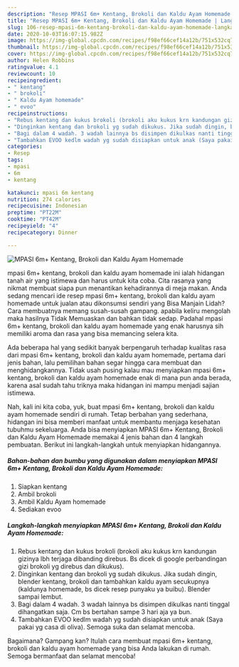 ```yaml
---
description: "Resep MPASI 6m+ Kentang, Brokoli dan Kaldu Ayam Homemade | Langkah Membuat MPASI 6m+ Kentang, Brokoli dan Kaldu Ayam Homemade Yang Enak dan Simpel"
title: "Resep MPASI 6m+ Kentang, Brokoli dan Kaldu Ayam Homemade | Langkah Membuat MPASI 6m+ Kentang, Brokoli dan Kaldu Ayam Homemade Yang Enak dan Simpel"
slug: 106-resep-mpasi-6m-kentang-brokoli-dan-kaldu-ayam-homemade-langkah-membuat-mpasi-6m-kentang-brokoli-dan-kaldu-ayam-homemade-yang-enak-dan-simpel
date: 2020-10-03T16:07:15.982Z
image: https://img-global.cpcdn.com/recipes/f98ef66cef14a12b/751x532cq70/mpasi-6m-kentang-brokoli-dan-kaldu-ayam-homemade-foto-resep-utama.jpg
thumbnail: https://img-global.cpcdn.com/recipes/f98ef66cef14a12b/751x532cq70/mpasi-6m-kentang-brokoli-dan-kaldu-ayam-homemade-foto-resep-utama.jpg
cover: https://img-global.cpcdn.com/recipes/f98ef66cef14a12b/751x532cq70/mpasi-6m-kentang-brokoli-dan-kaldu-ayam-homemade-foto-resep-utama.jpg
author: Helen Robbins
ratingvalue: 4.1
reviewcount: 10
recipeingredient:
- " kentang"
- " brokoli"
- " Kaldu Ayam homemade"
- " evoo"
recipeinstructions:
- "Rebus kentang dan kukus brokoli (brokoli aku kukus krn kandungan gizinya lbh terjaga dibanding direbus. Bs dicek di google perbandingan gizi brokoli yg direbus dan dikukus)."
- "Dinginkan kentang dan brokoli yg sudah dikukus. Jika sudah dingin, blender kentang, brokoli dan tambahkan kaldu ayam secukupnya (kaldunya homemade, bs dicek resep punyaku ya buibu). Blender sampai lembut."
- "Bagi dalam 4 wadah. 3 wadah lainnya bs disimpen dikulkas nanti tinggal dihangatkan saja. Cm bs bertahan sampe 3 hari aja ya bun."
- "Tambahkan EVOO kedlm wadah yg sudah disiapkan untuk anak (Saya pakai yg casa di oliva). Semoga suka dan selamat mencoba."
categories:
- Resep
tags:
- mpasi
- 6m
- kentang

katakunci: mpasi 6m kentang 
nutrition: 274 calories
recipecuisine: Indonesian
preptime: "PT22M"
cooktime: "PT42M"
recipeyield: "4"
recipecategory: Dinner

---
```



![MPASI 6m+ Kentang, Brokoli dan Kaldu Ayam Homemade](https://img-global.cpcdn.com/recipes/f98ef66cef14a12b/751x532cq70/mpasi-6m-kentang-brokoli-dan-kaldu-ayam-homemade-foto-resep-utama.jpg)


mpasi 6m+ kentang, brokoli dan kaldu ayam homemade ini ialah hidangan tanah air yang istimewa dan harus untuk kita coba. Cita rasanya yang nikmat membuat siapa pun menantikan kehadirannya di meja makan.
Anda sedang mencari ide resep mpasi 6m+ kentang, brokoli dan kaldu ayam homemade untuk jualan atau dikonsumsi sendiri yang Bisa Manjain Lidah? Cara membuatnya memang susah-susah gampang. apabila keliru mengolah maka hasilnya Tidak Memuaskan dan bahkan tidak sedap. Padahal mpasi 6m+ kentang, brokoli dan kaldu ayam homemade yang enak harusnya sih memiliki aroma dan rasa yang bisa memancing selera kita.



Ada beberapa hal yang sedikit banyak berpengaruh terhadap kualitas rasa dari mpasi 6m+ kentang, brokoli dan kaldu ayam homemade, pertama dari jenis bahan, lalu pemilihan bahan segar hingga cara membuat dan menghidangkannya. Tidak usah pusing kalau mau menyiapkan mpasi 6m+ kentang, brokoli dan kaldu ayam homemade enak di mana pun anda berada, karena asal sudah tahu triknya maka hidangan ini mampu menjadi sajian istimewa.


Nah, kali ini kita coba, yuk, buat mpasi 6m+ kentang, brokoli dan kaldu ayam homemade sendiri di rumah. Tetap berbahan yang sederhana, hidangan ini bisa memberi manfaat untuk membantu menjaga kesehatan tubuhmu sekeluarga. Anda bisa menyiapkan MPASI 6m+ Kentang, Brokoli dan Kaldu Ayam Homemade memakai 4 jenis bahan dan 4 langkah pembuatan. Berikut ini langkah-langkah untuk menyiapkan hidangannya.

<!--inarticleads1-->

##### Bahan-bahan dan bumbu yang digunakan dalam menyiapkan MPASI 6m+ Kentang, Brokoli dan Kaldu Ayam Homemade:

1. Siapkan  kentang
1. Ambil  brokoli
1. Ambil  Kaldu Ayam homemade
1. Sediakan  evoo




<!--inarticleads2-->

##### Langkah-langkah menyiapkan MPASI 6m+ Kentang, Brokoli dan Kaldu Ayam Homemade:

1. Rebus kentang dan kukus brokoli (brokoli aku kukus krn kandungan gizinya lbh terjaga dibanding direbus. Bs dicek di google perbandingan gizi brokoli yg direbus dan dikukus).
1. Dinginkan kentang dan brokoli yg sudah dikukus. Jika sudah dingin, blender kentang, brokoli dan tambahkan kaldu ayam secukupnya (kaldunya homemade, bs dicek resep punyaku ya buibu). Blender sampai lembut.
1. Bagi dalam 4 wadah. 3 wadah lainnya bs disimpen dikulkas nanti tinggal dihangatkan saja. Cm bs bertahan sampe 3 hari aja ya bun.
1. Tambahkan EVOO kedlm wadah yg sudah disiapkan untuk anak (Saya pakai yg casa di oliva). Semoga suka dan selamat mencoba.




Bagaimana? Gampang kan? Itulah cara membuat mpasi 6m+ kentang, brokoli dan kaldu ayam homemade yang bisa Anda lakukan di rumah. Semoga bermanfaat dan selamat mencoba!
